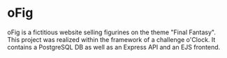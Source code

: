 # oFig
oFig is a fictitious website selling figurines on the theme "Final Fantasy". This project was realized within the framework of a challenge o'Clock. It contains a PostgreSQL DB as well as an Express API and an EJS frontend.
